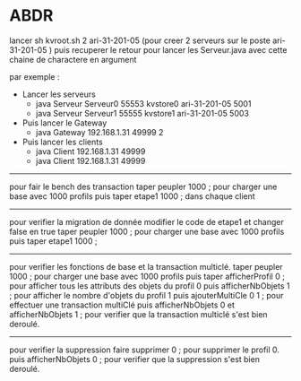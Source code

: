ABDR
====
lancer sh kvroot.sh 2 ari-31-201-05 (pour creer 2 serveurs sur le poste ari-31-201-05 )
puis recuperer le retour pour lancer les Serveur.java avec cette chaine de charactere en argument

par exemple :
- Lancer les serveurs
	- java Serveur Serveur0 55553 kvstore0 ari-31-201-05 5001
	- java Serveur Serveur1 55555 kvstore1 ari-31-201-05 5003
- Puis lancer le Gateway
	- java Gateway 192.168.1.31 49999 2
- Puis lancer les clients
	- java Client 192.168.1.31 49999
	- java Client 192.168.1.31 49999

-------------------
pour fair le bench des transaction
	taper peupler 1000		; pour charger une base avec 1000 profils
puis 	taper etape1 1000 	; dans chaque client

-------------------
pour verifier la migration de donnée
modifier le code de etape1 et changer false en true
	taper peupler 1000		; pour charger une base avec 1000 profils
puis 	taper etape1 1000	; 

-------------------------
pour verifier les fonctions de base et la transaction multiclé.
	taper peupler 1000	; pour charger une base avec 1000 profils
puis 	taper afficherProfil 0	; pour afficher tous les attributs des objets du profil 0
puis	afficherNbObjets 1	; pour afficher le nombre d'objets du profil 1
puis 	ajouterMultiCle 0 1	; pour effectuer une transaction multiClé
puis	afficherNbObjets 0
et	afficherNbObjets 1	; pour verifier que la transaction multiclé s'est bien deroulé.

-------------------------
pour verifier la suppression
faire 	supprimer 0		; pour supprimer le profil 0.
puis 	afficherNbObjets 0	; pour verifier que la suppression s'est bien deroulé.




